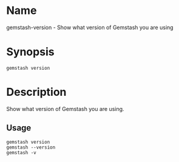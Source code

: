<!--Automatically generated by Pandoc -->
Name
====

gemstash-version - Show what version of Gemstash you are using

Synopsis
========

`gemstash version`

Description
===========

Show what version of Gemstash you are using.

Usage
-----

    gemstash version
    gemstash --version
    gemstash -v
